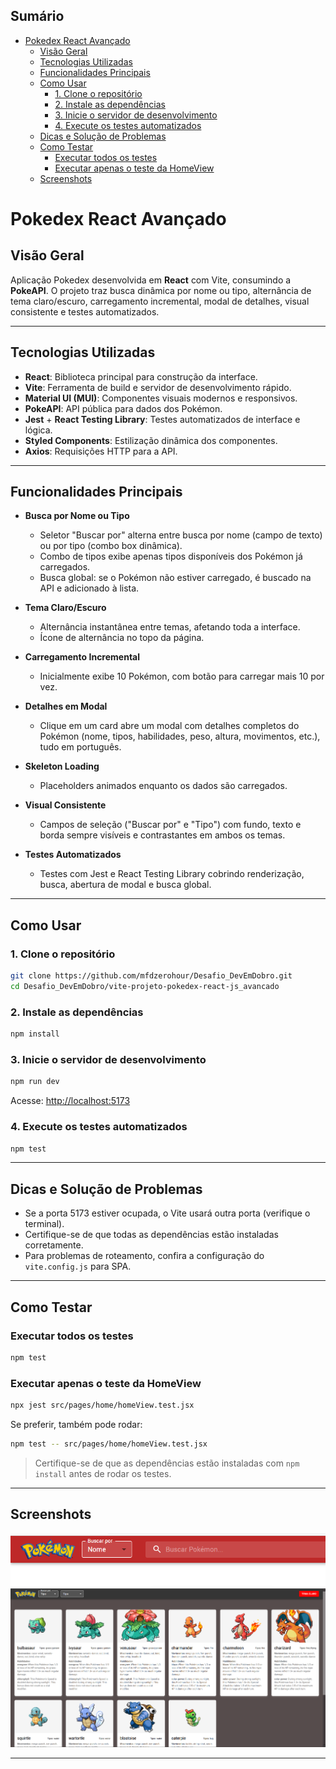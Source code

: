 ## Sumário

- [Pokedex React Avançado](#pokedex-react-avançado)
  - [Visão Geral](#visão-geral)
  - [Tecnologias Utilizadas](#tecnologias-utilizadas)
  - [Funcionalidades Principais](#funcionalidades-principais)
  - [Como Usar](#como-usar)
    - [1. Clone o repositório](#1-clone-o-repositório)
    - [2. Instale as dependências](#2-instale-as-dependências)
    - [3. Inicie o servidor de desenvolvimento](#3-inicie-o-servidor-de-desenvolvimento)
    - [4. Execute os testes automatizados](#4-execute-os-testes-automatizados)
  - [Dicas e Solução de Problemas](#dicas-e-solução-de-problemas)
  - [Como Testar](#como-testar)
    - [Executar todos os testes](#executar-todos-os-testes)
    - [Executar apenas o teste da HomeView](#executar-apenas-o-teste-da-homeview)
  - [Screenshots](#screenshots)

# Pokedex React Avançado

## Visão Geral

Aplicação Pokedex desenvolvida em **React** com Vite, consumindo a **PokeAPI**. O projeto traz busca dinâmica por nome ou tipo, alternância de tema claro/escuro, carregamento incremental, modal de detalhes, visual consistente e testes automatizados.

---

## Tecnologias Utilizadas

- **React**: Biblioteca principal para construção da interface.
- **Vite**: Ferramenta de build e servidor de desenvolvimento rápido.
- **Material UI (MUI)**: Componentes visuais modernos e responsivos.
- **PokeAPI**: API pública para dados dos Pokémon.
- **Jest** + **React Testing Library**: Testes automatizados de interface e lógica.
- **Styled Components**: Estilização dinâmica dos componentes.
- **Axios**: Requisições HTTP para a API.

---

## Funcionalidades Principais

- **Busca por Nome ou Tipo**
  - Seletor "Buscar por" alterna entre busca por nome (campo de texto) ou por tipo (combo box dinâmica).
  - Combo de tipos exibe apenas tipos disponíveis dos Pokémon já carregados.
  - Busca global: se o Pokémon não estiver carregado, é buscado na API e adicionado à lista.

- **Tema Claro/Escuro**
  - Alternância instantânea entre temas, afetando toda a interface.
  - Ícone de alternância no topo da página.

- **Carregamento Incremental**
  - Inicialmente exibe 10 Pokémon, com botão para carregar mais 10 por vez.

- **Detalhes em Modal**
  - Clique em um card abre um modal com detalhes completos do Pokémon (nome, tipos, habilidades, peso, altura, movimentos, etc.), tudo em português.

- **Skeleton Loading**
  - Placeholders animados enquanto os dados são carregados.

- **Visual Consistente**
  - Campos de seleção ("Buscar por" e "Tipo") com fundo, texto e borda sempre visíveis e contrastantes em ambos os temas.

- **Testes Automatizados**
  - Testes com Jest e React Testing Library cobrindo renderização, busca, abertura de modal e busca global.

---

## Como Usar

### 1. Clone o repositório

```sh
git clone https://github.com/mfdzerohour/Desafio_DevEmDobro.git
cd Desafio_DevEmDobro/vite-projeto-pokedex-react-js_avancado
```

### 2. Instale as dependências

```sh
npm install
```

### 3. Inicie o servidor de desenvolvimento

```sh
npm run dev
```

Acesse: [http://localhost:5173](http://localhost:5173)

### 4. Execute os testes automatizados

```sh
npm test
```

---

## Dicas e Solução de Problemas

- Se a porta 5173 estiver ocupada, o Vite usará outra porta (verifique o terminal).
- Certifique-se de que todas as dependências estão instaladas corretamente.
- Para problemas de roteamento, confira a configuração do `vite.config.js` para SPA.

---

## Como Testar

### Executar todos os testes

```sh
npm test
```

### Executar apenas o teste da HomeView

```sh
npx jest src/pages/home/homeView.test.jsx
```

Se preferir, também pode rodar:

```sh
npm test -- src/pages/home/homeView.test.jsx
```

> Certifique-se de que as dependências estão instaladas com `npm install` antes de rodar os testes.

---

## Screenshots

![Busca por nome](./src/images/find_pokemon.png)
![Tema escuro](./src/images/desktop-screenshot.png)

---
